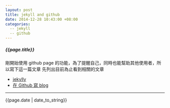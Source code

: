 ```yaml
---
layout: post
title: jekyll and github
date: 2014-12-28 10:43:00 +08:00
categories:
  -- jekyll
  -- github
---
```

##### {{page.title}} #####

剛開始使用 github page 的功能，為了提醒自己，同時也能幫助其他使用者，所以寫下這一篇文章 
先列出目前為止看到相關的文章 
+   [jekylly](http://jekyllrb.com/docs/templates/)
+   [在 Github 寫 blog](http://blog.bonereborn.com/github/2013/09/05/blogging-on-github/)


---
{{page.date | date_to_string}}
